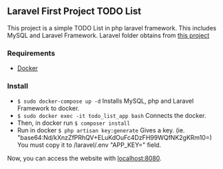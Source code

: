 ## Laravel First Project TODO List

This project is a simple TODO List in php laravel framework. This includes MySQL and Laravel Framework. Laravel folder obtains from [this project](https://github.com/laravel/laravel) 

 ### Requirements
 - [Docker](https://docs.docker.com/)

 ### Install
- `$ sudo docker-compose up -d` Installs MySQL, php and Laravel Framework to docker.
- `$ sudo docker exec -it todo_list_app bash` Connects the docker.
- Then, in docker run `$ composer install`
- Run in docker `$ php artisan key:generate` Gives a key. (ie. "base64:Nd/kXnzZfPRhQV+ELuKdOuFc4DzFH99WQfNK2gKRm10=) You must copy it to /laravel/.env "APP_KEY=" field.

Now, you can access the website with [localhost:8080](http://localhost:8080).